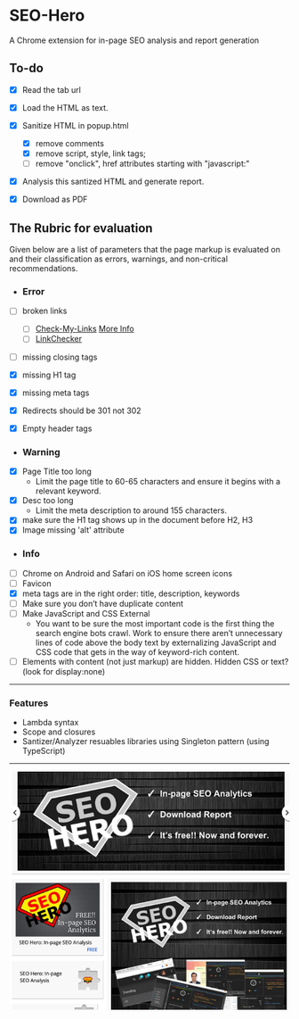 # SEO-Hero
A Chrome extension for in-page SEO analysis and report generation


## To-do

- [x] Read the tab url
- [x] Load the HTML as text.
- [x] Sanitize HTML in popup.html
	- [x] remove comments
	- [x] remove script, style, link tags; 
	- [ ] remove "onclick", href attributes starting with "javascript:"
- [x] Analysis this santized HTML and generate report.
- [x] Download as PDF


## The Rubric for evaluation
Given below are a list of parameters that the page markup is evaluated on and their classification as errors, warnings, and non-critical recommendations.

* ### Error
- [ ] broken links
	- [ ] [Check-My-Links](https://github.com/ocodia/Check-My-Links) [More Info](https://moz.com/blog/check-my-links-chrome-extension-a-link-builders-dream)
	- [ ] [LinkChecker](https://github.com/WickyNilliams/LinkChecker)
- [ ] missing closing tags
- [x] missing H1 tag
- [x] missing meta tags
- [x] Redirects should be 301 not 302
- [x] Empty header tags


* ### Warning
- [x] Page Title too long
	- Limit the page title to 60-65 characters and ensure it begins with a relevant keyword.
- [x] Desc too long
	- Limit the meta description to around 155 characters.
- [x] make sure the H1 tag shows up in the document before H2, H3 
- [x] Image missing 'alt' attribute

* ### Info
- [ ] Chrome on Android and Safari on iOS home screen icons
- [ ] Favicon
- [x] meta tags are in the right order: title, description, keywords
- [ ] Make sure you don’t have duplicate content
- [ ] Make JavaScript and CSS External
	- You want to be sure the most important code is the first thing the search engine bots crawl. Work to ensure there aren’t unnecessary lines of code above the body text by externalizing JavaScript and CSS code that gets in the way of keyword-rich content.
- [ ] Elements with content (not just markup) are hidden. Hidden CSS or text? (look for display:none)

______________________

### Features

- Lambda syntax
- Scope and closures
- Santizer/Analyzer resuables libraries using Singleton pattern (using TypeScript)

______________________

[![SEO Hero Chrome Extension](https://raw.githubusercontent.com/srvikram13/SEO-Hero/master/doc/promo-tile-preview.png)](https://chrome.google.com/webstore/detail/seo-hero-in-page-seo-anal/clahmkfhfajdkfingpeedjfmnbfnbblp)

